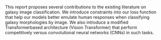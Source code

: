 This report proposes several contributions to the
existing literature on galaxy image classification.
We introduce constraints into our loss function
that help our models better emulate human responses
when classifying galaxy morphologies by
image. We also introduce a modified Transformerbased
architecture (Vision Transformer) that perform
competitively versus convolutional neural
networks (CNNs) in such tasks.
